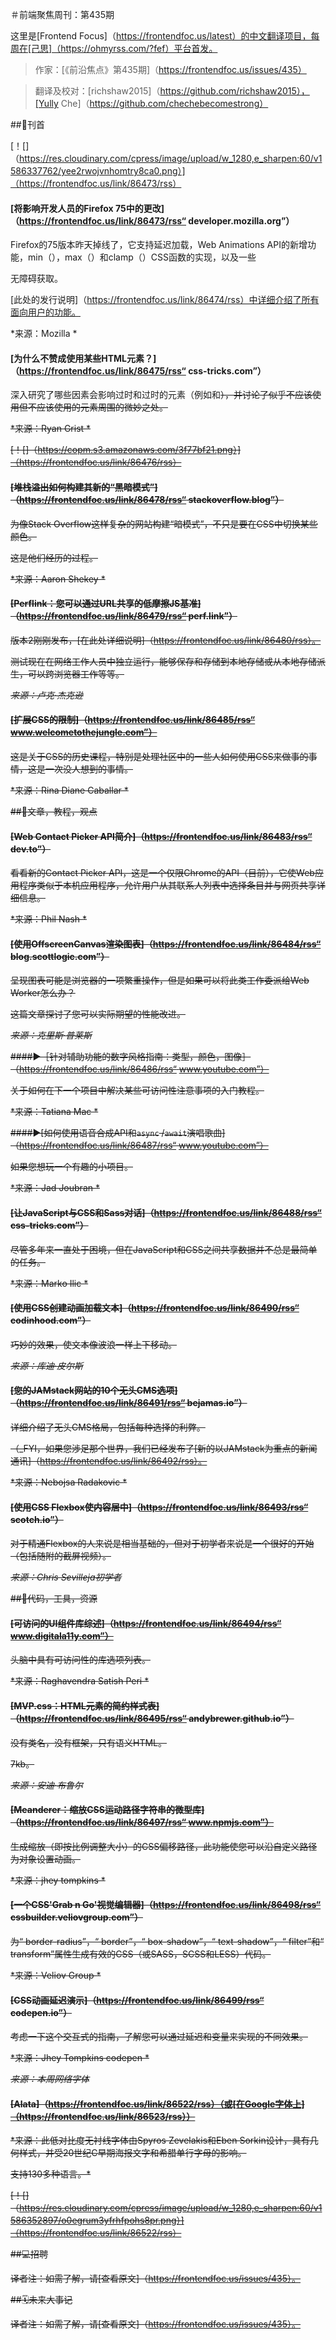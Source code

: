 ＃前端聚焦周刊：第435期

这里是[Frontend Focus]（https://frontendfoc.us/latest）的中文翻译项目，每周在[己思]（https://ohmyrss.com/?fef）平台首发。

>作家：[《前沿焦点》第435期]（https://frontendfoc.us/issues/435）

>

>翻译及校对：[richshaw2015]（https://github.com/richshaw2015），[Yully Che]（https://github.com/chechebecomestrong）

##🚀刊首

[！[]（https://res.cloudinary.com/cpress/image/upload/w_1280,e_sharpen:60/v1586337762/yee2rwojvnhomtry8ca0.png）]（https://frontendfoc.us/link/86473/rss）

#### [将影响开发人员的Firefox 75中的更改]（https://frontendfoc.us/link/86473/rss“ developer.mozilla.org”）

Firefox的75版本昨天掉线了，它支持延迟加载，Web Animations API的新增功能，min（），max（）和clamp（）CSS函数的实现，以及一些

无障碍获取。

[此处的发行说明]（https://frontendfoc.us/link/86474/rss）中详细介绍了所有面向用户的功能。

*来源：Mozilla *

#### [为什么不赞成使用某些HTML元素？]（https://frontendfoc.us/link/86475/rss“ css-tricks.com”）

深入研究了哪些因素会影响过时和过时的元素（例如<acronym>和<strike>），并讨论了似乎不应该使用但不应该使用的元素周围的微妙之处。

*来源：Ryan Grist *

[！[]（https://copm.s3.amazonaws.com/3f77bf21.png）]（https://frontendfoc.us/link/86476/rss）

#### [堆栈溢出如何构建其新的“黑暗模式”]（https://frontendfoc.us/link/86478/rss“ stackoverflow.blog”）

为像Stack Overflow这样复杂的网站构建“暗模式”，不只是要在CSS中切换某些颜色。

这是他们经历的过程。

*来源：Aaron Shekey *

#### [Perflink：您可以通过URL共享的低摩擦JS基准]（https://frontendfoc.us/link/86479/rss“ perf.link”）

版本2刚刚发布，[在此处详细说明]（https://frontendfoc.us/link/86480/rss）。

测试现在在网络工作人员中独立运行，能够保存和存储到本地存储或从本地存储派生，可以跨浏览器工作等等。

*来源：卢克·杰克逊*

#### [扩展CSS的限制]（https://frontendfoc.us/link/86485/rss“ www.welcometothejungle.com”）

这是关于CSS的历史课程，特别是处理社区中的一些人如何使用CSS来做事的事情，这是一次没人想到的事情。

*来源：Rina Diane Caballar *

##📙文章，教程，观点

#### [Web Contact Picker API简介]（https://frontendfoc.us/link/86483/rss“ dev.to”）

看看新的Contact Picker API，这是一个仅限Chrome的API（目前），它使Web应用程序类似于本机应用程序，允许用户从其联系人列表中选择条目并与网页共享详细信息。

*来源：Phil Nash *

#### [使用OffscreenCanvas渲染图表]（https://frontendfoc.us/link/86484/rss“ blog.scottlogic.com”）

呈现图表可能是浏览器的一项繁重操作，但是如果可以将此类工作委派给Web Worker怎么办？

这篇文章探讨了您可以实际期望的性能改进。

*来源：克里斯·普莱斯*

####▶［针对辅助功能的数字风格指南：类型，颜色，图像］（https://frontendfoc.us/link/86486/rss“ www.youtube.com”）

关于如何在下一个项目中解决某些可访问性注意事项的入门教程。

*来源：Tatiana Mac *

####▶[如何使用语音合成API和`async` /`await`演唱歌曲]（https://frontendfoc.us/link/86487/rss“ www.youtube.com”）

如果您想玩一个有趣的小项目。

*来源：Jad Joubran *

#### [让JavaScript与CSS和Sass对话]（https://frontendfoc.us/link/86488/rss“ css-tricks.com”）

尽管多年来一直处于困境，但在JavaScript和CSS之间共享数据并不总是最简单的任务。

*来源：Marko Ilic *

#### [使用CSS创建动画加载文本]（https://frontendfoc.us/link/86490/rss“ codinhood.com”）

巧妙的效果，使文本像波浪一样上下移动。

*来源：库迪·皮尔斯*

#### [您的JAMstack网站的10个无头CMS选项]（https://frontendfoc.us/link/86491/rss“ bejamas.io”）

详细介绍了无头CMS格局，包括每种选择的利弊。

（_FYI，如果您涉足那个世界，我们已经发布了[新的以JAMstack为重点的新闻通讯]（https://frontendfoc.us/link/86492/rss）。

*来源：Nebojsa Radakovic *

#### [使用CSS Flexbox使内容居中]（https://frontendfoc.us/link/86493/rss“ scotch.io”）

对于精通Flexbox的人来说是相当基础的，但对于初学者来说是一个很好的开始（包括随附的截屏视频）。

*来源：Chris Sevilleja初学者*

##🔧代码，工具，资源

#### [可访问的UI组件库综述]（https://frontendfoc.us/link/86494/rss“ www.digitala11y.com”）

头脑中具有可访问性的库选项列表。

*来源：Raghavendra Satish Peri *

#### [MVP.css：HTML元素的简约样式表]（https://frontendfoc.us/link/86495/rss“ andybrewer.github.io”）

没有类名，没有框架，只有语义HTML。

7kb。

*来源：安迪·布鲁尔*

#### [Meanderer：缩放CSS运动路径字符串的微型库]（https://frontendfoc.us/link/86497/rss“ www.npmjs.com”）

生成缩放（即按比例调整大小）的CSS偏移路径，此功能使您可以沿自定义路径为对象设置动画。

*来源：jhey tompkins *

#### [一个CSS'Grab n Go'视觉编辑器]（https://frontendfoc.us/link/86498/rss“ cssbuilder.veliovgroup.com”）

为“ border-radius”，“ border”，“ box-shadow”，“ text-shadow”，“ filter”和“ transform”属性生成有效的CSS（或SASS，SCSS和LESS）代码。

*来源：Veliov Group *

#### [CSS动画延迟演示]（https://frontendfoc.us/link/86499/rss“ codepen.io”）

考虑一下这个交互式的指南，了解您可以通过延迟和变量来实现的不同效果。

*来源：Jhey Tompkins codepen *

*来源：本周网络字体*

#### [Alata]（https://frontendfoc.us/link/86522/rss）（或[在Google字体上]（https://frontendfoc.us/link/86523/rss））

*来源：此低对比度无衬线字体由Spyros Zevelakis和Eben Sorkin设计，具有几何样式，并受20世纪C早期海报文字和希腊单行字母的影响。

支持130多种语言。*

[！[]（https://res.cloudinary.com/cpress/image/upload/w_1280,e_sharpen:60/v1586352897/o0egrum3yfrhfpohs8pr.png）]（https://frontendfoc.us/link/86522/rss）

##💻招聘

译者注：如需了解，请[查看原文]（https://frontendfoc.us/issues/435）。

##🗓未来大事记

译者注：如需了解，请[查看原文]（https://frontendfoc.us/issues/435）。